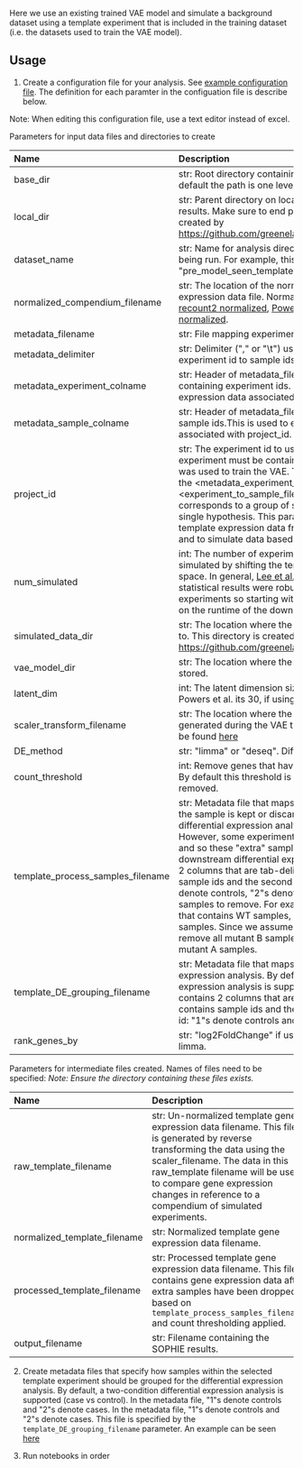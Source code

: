 Here we use an existing trained VAE model and simulate a background dataset using a template experiment that is included in the training dataset (i.e. the datasets used to train the VAE model).

## Usage
1. Create a configuration file for your analysis. See [example configuration file](config_example.tsv). The definition for each paramter in the configuation file is describe below.

Note: When editing this configuration file, use a text editor instead of excel.

Parameters for input data files and directories to create

| Name | Description |
| :--- | :---------- |
| base_dir| str: Root directory containing analysis subdirectories. By default the path is one level up from where the scripts are run.|
| local_dir| str: Parent directory on local machine to store intermediate results. Make sure to end path name with "/". This directory is created by https://github.com/greenelab/ponyo/blob/master/ponyo/utils.py|
| dataset_name| str: Name for analysis directory, which contains the notebooks being run. For example, this analysis directory is named "pre_model_seen_template".|
| normalized_compendium_filename | str: The location of the normalized compendium gene expression data file. Normalized data can be found here: [recount2 normalized](https://storage.googleapis.com/recount2/normalized_recount2_compendium.tsv), [Powers et al. normalized](https://storage.googleapis.com/powers_et_al/normalized_rani_compendium_filename.tsv), [P. aeruginosa normalized](https://storage.googleapis.com/pseudomonas/normalized_pseudomonas_compendium_data.tsv).|
| metadata_filename | str:  File mapping experiment ids to sample ids.|
| metadata_delimiter | str:  Delimiter ("," or "\t") used in the metadata file that maps experiment id to sample ids.|
| metadata_experiment_colname | str:  Header of metadata_filename corresponding to the column containing experiment ids. This is used to extract gene expression data associated with project_id.|
| metadata_sample_colname | str:   Header of metadata_filename to indicate column containing sample ids.This is used to extract gene expression data associated with project_id.|
| project_id | str:  The experiment id to use as template experiment. This experiment must be contained within the training dataset that was used to train the VAE. The id is using the values found in the <metadata_experiment_colname> column of the <experiment_to_sample_filename>. This <project_id> corresponds to a group of samples that were used to test an single hypothesis. This parameter is used to pull out the template expression data from the normalized compendium and to simulate data based on this experiment.|
| num_simulated| int: The number of experiments to simulate. Experiments are simulated by shifting the template experiment in the latent space. In general, [Lee et al., Figure S4](https://www.biorxiv.org/content/10.1101/2021.05.24.445440v3) found that downstream statistical results were robust to different numbers of simulated experiments so starting with 25 experiments can compromise on the runtime of the downstream analyses. |
| simulated_data_dir | str:  The location where the simulated experiments are written to. This directory is created by https://github.com/greenelab/ponyo/blob/master/ponyo/utils.py|
| vae_model_dir | str:  The location where the existing VAE model files (.h5) are stored.|
| latent_dim | int:  The latent dimension size. If using recount2 its 30, if using Powers et al. its 30, if using P. aeruginosa its 30.|
| scaler_transform_filename | str: The location where the scaler file is stored. This file was generated during the VAE training process. The scaler files can be found [here](data/scalers/)|
| DE_method| str: "limma" or "deseq". Differential expression method to use.|
| count_threshold | int: Remove genes that have mean count <= count_threshold. By default this threshold is set to None, then no genes are removed.|
| template_process_samples_filename | str: Metadata file that maps sample ids to labels that indicate if the sample is kept or discarded. By default, a two-condition differential expression analysis is supported (case vs control). However, some experiments included more than 2 conditions and so these "extra" samples should not considered in the downstream differential expression analysis. This file contains 2 columns that are tab-delimited. The first column contains sample ids and the second column contains the group id: "1"s denote controls, "2"s denote cases and "drop" denotes samples to remove. For example, say there is an experiment that contains WT samples, mutant A samples and mutant B samples. Since we assume a two-condition experiment, we will remove all mutant B samples so that we can compare WT vs mutant A samples.|
| template_DE_grouping_filename | str: Metadata file that maps sample ids to groups for differential expression analysis. By default, a two-condition differential expression analysis is supported (case vs control). This file contains 2 columns that are tab-delimited. The first column contains sample ids and the second column contains the group id: "1"s denote controls and "2"s denote cases. |
| rank_genes_by | str: "log2FoldChange" if using DESeq or "log2FC" if using limma. |

Parameters for intermediate files created. Names of files need to be specified:
*Note: Ensure the directory containing these files exists.*

| Name | Description |
| :--- | :---------- |
| raw_template_filename | str: Un-normalized template gene expression data filename. This file is generated by reverse transforming the data using the scaler_filename. The data in this raw_template filename will be used to compare gene expression changes in reference to a compendium of simulated experiments.|
| normalized_template_filename | str: Normalized template gene expression data filename.|
| processed_template_filename | str: Processed template gene expression data filename. This file contains gene expression data after extra samples have been dropped based on `template_process_samples_filename` and count thresholding applied.|
| output_filename | str: Filename containing the SOPHIE results.|


2. Create metadata files that specify how samples within the selected template experiment should be grouped for the differential expression analysis.
By default, a two-condition differential expression analysis is supported (case vs control). In the metadata file, "1"s denote controls and "2"s denote cases. In the metadata file, "1"s denote controls and "2"s denote cases. This file is specified by the `template_DE_grouping_filename` parameter. An example can be seen [here](SRP012656_groups.tsv)

3. Run notebooks in order
